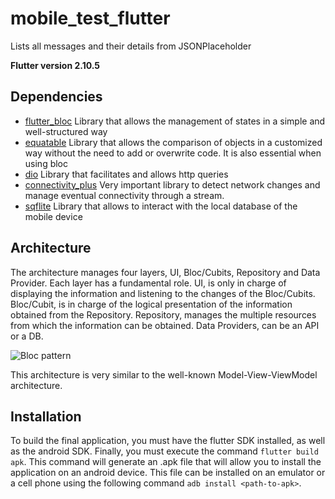 # mobile_test_flutter

Lists all messages and their details from JSONPlaceholder

**Flutter version 2.10.5**

## Dependencies

- [flutter_bloc](https://pub.dev/packages/flutter_bloc)  Library that allows the management of states in a simple and well-structured way
- [equatable](https://pub.dev/packages/equatable)  Library that allows the comparison of objects in a customized way without the need to add or overwrite code. It is also essential when using bloc
- [dio](https://pub.dev/packages/dio)  Library that facilitates and allows http queries
- [connectivity_plus](https://pub.dev/packages/connectivity_plus)  Very important library to detect network changes and manage eventual connectivity through a stream.
- [sqflite](https://pub.dev/packages/sqflite) Library that allows to interact with the local database of the mobile device

## Architecture
The architecture manages four layers, UI, Bloc/Cubits, Repository and Data Provider. Each layer has a fundamental role. UI, is only in charge of displaying the information and listening to the changes of the Bloc/Cubits. Bloc/Cubit, is in charge of the logical presentation of the information obtained from the Repository. Repository, manages the multiple resources from which the information can be obtained. Data Providers, can be an API or a DB.

![Bloc pattern](https://i.imgur.com/M0RLHiN.png)

This architecture is very similar to the well-known Model-View-ViewModel architecture.

## Installation
To build the final application, you must have the flutter SDK installed, as well as the android SDK. Finally, you must execute the command `flutter build apk`. This command will generate an .apk file that will allow you to install the application on an android device. This file can be installed on an emulator or a cell phone using the following command `adb install <path-to-apk>`.

